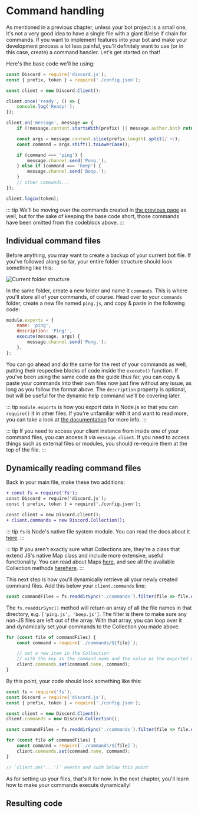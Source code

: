 # Command handling

As mentioned in a previous chapter, unless your bot project is a small one, it's not a very good idea to have a single file with a giant if/else if chain for commands. If you want to implement features into your bot and make your development process a lot less painful, you'll definitely want to use (or in this case, create) a command handler. Let's get started on that!

Here's the base code we'll be using:

```js
const Discord = require('discord.js');
const { prefix, token } = require('./config.json');

const client = new Discord.Client();

client.once('ready', () => {
	console.log('Ready!');
});

client.on('message', message => {
	if (!message.content.startsWith(prefix) || message.author.bot) return;

	const args = message.content.slice(prefix.length).split(/ +/);
	const command = args.shift().toLowerCase();

	if (command === 'ping') {
		message.channel.send('Pong.');
	} else if (command === 'beep') {
		message.channel.send('Boop.');
	}
	// other commands...
});

client.login(token);
```

::: tip
We'll be moving over the commands created in [the previous page](/creating-your-bot/commands-with-user-input.md) as well, but for the sake of keeping the base code short, those commands have been omitted from the codeblock above.
:::

## Individual command files

Before anything, you may want to create a backup of your current bot file. If you've followed along so far, your entire folder structure should look something like this:

![Current folder structure](~@/images/BmS09fY.png)

In the same folder, create a new folder and name it `commands`. This is where you'll store all of your commands, of course. Head over to your `commands` folder, create a new file named `ping.js`, and copy & paste in the following code:

```js
module.exports = {
	name: 'ping',
	description: 'Ping!',
	execute(message, args) {
		message.channel.send('Pong.');
	},
};
```

You can go ahead and do the same for the rest of your commands as well, putting their respective blocks of code inside the `execute()` function. If you've been using the same code as the guide thus far, you can copy & paste your commands into their own files now just fine without any issue, as long as you follow the format above. The `description` property is optional, but will be useful for the dynamic help command we'll be covering later.

::: tip
`module.exports` is how you export data in Node.js so that you can `require()` it in other files. If you're unfamiliar with it and want to read more, you can take a look at [the documentation](https://nodejs.org/api/modules.html#modules_module_exports) for more info.
:::

::: tip
If you need to access your client instance from inside one of your command files, you can access it via `message.client`. If you need to access things such as external files or modules, you should re-require them at the top of the file.
:::

## Dynamically reading command files

Back in your main file, make these two additions:

```diff
+ const fs = require('fs');
const Discord = require('discord.js');
const { prefix, token } = require('./config.json');

const client = new Discord.Client();
+ client.commands = new Discord.Collection();
```

::: tip
`fs` is Node's native file system module. You can read the docs about it [here](https://nodejs.org/api/fs.html).
:::

::: tip
If you aren't exactly sure what Collections are, they're a class that extend JS's native Map class and include more extensive, useful functionality. You can read about Maps [here](https://developer.mozilla.org/en-US/docs/Web/JavaScript/Reference/Global_Objects/Map), and see all the available Collection methods <branch version="11.x" inline>[here](https://discord.js.org/#/docs/main/11.5.1/class/Collection)</branch><branch version="12.x" inline>[here](https://discord.js.org/#/docs/collection/master/class/Collection)</branch>.
:::

This next step is how you'll dynamically retrieve all your newly created command files. Add this below your `client.commands` line:

```js
const commandFiles = fs.readdirSync('./commands').filter(file => file.endsWith('.js'));
```

The `fs.readdirSync()` method will return an array of all the file names in that directory, e.g. `['ping.js', 'beep.js']`. The filter is there to make sure any non-JS files are left out of the array. With that array, you can loop over it and dynamically set your commands to the Collection you made above.

```js
for (const file of commandFiles) {
	const command = require(`./commands/${file}`);

	// set a new item in the Collection
	// with the key as the command name and the value as the exported module
	client.commands.set(command.name, command);
}
```

By this point, your code should look something like this:

```js
const fs = require('fs');
const Discord = require('discord.js');
const { prefix, token } = require('./config.json');

const client = new Discord.Client();
client.commands = new Discord.Collection();

const commandFiles = fs.readdirSync('./commands').filter(file => file.endsWith('.js'));

for (const file of commandFiles) {
	const command = require(`./commands/${file}`);
	client.commands.set(command.name, command);
}

// `client.on('...')` events and such below this point
```

As for setting up your files, that's it for now. In the next chapter, you'll learn how to make your commands execute dynamically!

## Resulting code

<resulting-code path="command-handling/file-setup" />
